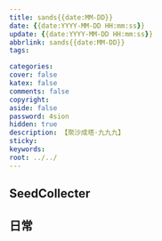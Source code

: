 ```yaml
---
title: sands{{date:MM-DD}}
date: {{date:YYYY-MM-DD HH:mm:ss}}
update: {{date:YYYY-MM-DD HH:mm:ss}}
abbrlink: sands{{date:MM-DD}}
tags:

categories:
cover: false
katex: false
comments: false
copyright:
aside: false
password: 4sion
hidden: true
description: 【聚沙成塔·九九九】 
sticky: 
keywords:
root: ../../
---
```


## SeedCollecter


## 日常